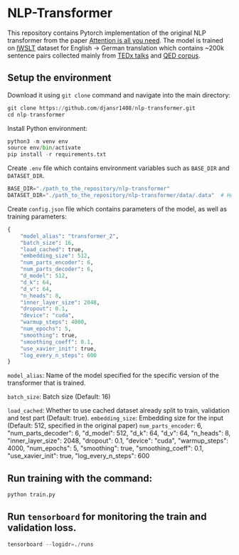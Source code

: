 # NLP-Transformer
This repository contains Pytorch implementation of the original NLP transformer from the paper [Attention is all you need](https://arxiv.org/pdf/1706.03762.pdf). The model is trained on [IWSLT](https://pytorchnlp.readthedocs.io/en/latest/_modules/torchnlp/datasets/iwslt.html) dataset for English -> German translation which contains ~200k sentence pairs collected mainly from [TEDx talks](https://www.ted.com/) and [QED corpus](https://alt.qcri.org/resources/qedcorpus/). 

## Setup the environment
Download it using ```git clone``` command and navigate into the main directory:
```python
git clone https://github.com/djansr1408/nlp-transformer.git
cd nlp-transformer
```
Install Python environment:

```python
python3 -m venv env
source env/bin/activate
pip install -r requirements.txt
```

Create ```.env``` file which contains environment variables such as ```BASE_DIR``` and ```DATASET_DIR```.
```python
BASE_DIR="./path_to_the_repository/nlp-transformer"
DATASET_DIR="./path_to_the_repository/nlp-transformer/data/.data"  # Here it is already inside the base directory (but doesn't necessary needs to be)
```

Create ```config.json``` file which contains parameters of the model, as well as training parameters:
```python
{
    "model_alias": "transformer_2",
    "batch_size": 16,   
    "load_cached": true, 
    "embedding_size": 512, 
    "num_parts_encoder": 6, 
    "num_parts_decoder": 6, 
    "d_model": 512, 
    "d_k": 64, 
    "d_v": 64, 
    "n_heads": 8, 
    "inner_layer_size": 2048, 
    "dropout": 0.1, 
    "device": "cuda", 
    "warmup_steps": 4000, 
    "num_epochs": 5, 
    "smoothing": true, 
    "smoothing_coeff": 0.1, 
    "use_xavier_init": true, 
    "log_every_n_steps": 600
}
```
```model_alias```: Name of the model specified for the specific version of the transformer that is trained.

```batch_size```: Batch size (Default: 16)

```load_cached```: Whether to use cached dataset already split to train, validation and test part (Default: true). 
```embedding_size```: Embedding size for the input (Default: 512, specified in the original paper) 
```num_parts_encoder```: 6, 
    "num_parts_decoder": 6, 
    "d_model": 512, 
    "d_k": 64, 
    "d_v": 64, 
    "n_heads": 8, 
    "inner_layer_size": 2048, 
    "dropout": 0.1, 
    "device": "cuda", 
    "warmup_steps": 4000, 
    "num_epochs": 5, 
    "smoothing": true, 
    "smoothing_coeff": 0.1, 
    "use_xavier_init": true, 
    "log_every_n_steps": 600

## Run training with the command:
```python
python train.py
```

## Run ```tensorboard``` for monitoring the train and validation loss.
```python
tensorboard --logidr=./runs
```
